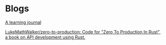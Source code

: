 # Blogs

[A learning journal]( https://www.lpalmieri.com/ )

[LukeMathWalker/zero-to-production: Code for \"Zero To Production In Rust\", a book on API development using Rust.]( https://github.com/LukeMathWalker/zero-to-production )



